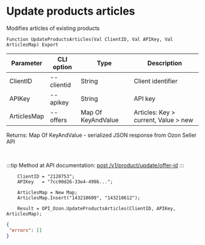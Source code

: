 ﻿---
sidebar_position: 11
---

# Update products articles
 Modifies articles of existing products



`Function UpdateProductsArticles(Val ClientID, Val APIKey, Val ArticlesMap) Export`

  | Parameter | CLI option | Type | Description |
  |-|-|-|-|
  | ClientID | --clientid | String | Client identifier |
  | APIKey | --apikey | String | API key |
  | ArticlesMap | --offers | Map Of KeyAndValue | Articles: Key > current, Value > new |

  
  Returns:  Map Of KeyAndValue - serialized JSON response from Ozon Seller API

<br/>

:::tip
Method at API documentation: [post /v1/product/update/offer-id](https://docs.ozon.ru/api/seller/#operation/ProductAPI_ProductUpdateOfferID)
:::
<br/>


```bsl title="Code example"
    ClientID = "2128753";
    APIKey   = "7cc90d26-33e4-499b...";

    ArticlesMap = New Map;
    ArticlesMap.Insert("143210609", "143210612");

    Result = OPI_Ozon.UpdateProductsArticles(ClientID, APIKey, ArticlesMap);
```
 



```json title="Result"
{
 "errors": []
}
```
